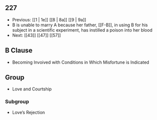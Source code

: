 ## 227
- Previous: [[1 | 1e]] [[8 | 8a]] [[9 | 9a]] 
- B is unable to marry A because her father, [[F-B]], in using B for his subject in a scientific experiment, has instilled a poison into her blood
- Next: [[43]] [[47]] [[57]] 

## B Clause
- Becoming Invoived with Conditions in Which Misfortune is Indicated

## Group
- Love and Courtship

### Subgroup
- Love’s Rejection

